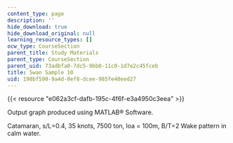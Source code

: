 ```yaml
---
content_type: page
description: ''
hide_download: true
hide_download_original: null
learning_resource_types: []
ocw_type: CourseSection
parent_title: Study Materials
parent_type: CourseSection
parent_uid: 73adbfa0-7dc5-9bb0-11c0-1d7e2c45fceb
title: Swan Sample 10
uid: 198bf590-9a4d-0ef8-dcee-985fe40eed27
---
```


{{< resource "e062a3cf-dafb-195c-4f6f-e3a4950c3eea" >}}

Output graph produced using MATLAB® Software.

Catamaran, s/L=0.4, 35 knots, 7500 ton, loa = 100m, B/T=2 Wake pattern in calm water.